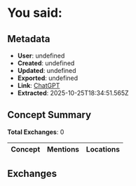 # **You said:**

## Metadata

- **User**: undefined
- **Created**: undefined
- **Updated**: undefined
- **Exported**: undefined
- **Link**: [ChatGPT](undefined)
- **Extracted**: 2025-10-25T18:34:51.565Z

## Concept Summary

**Total Exchanges**: 0

| Concept | Mentions | Locations |
|---------|----------|----------|

## Exchanges

